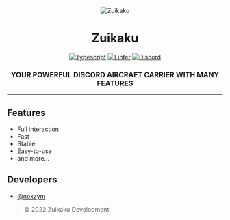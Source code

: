 <div align="center">

![Zuikaku](https://images.discordapp.net/avatars/791271223077109820/64f703fa4748b0f2db138711d3c513ad.png?size=300)

# Zuikaku

[![Typescript](https://badgen.net/badge/icon/typescript?icon=typescript&label)](https://www.typescriptlang.org/)
[![Linter](https://github.com/zuikaku-project/Zuikaku/workflows/Lint%20&%20Compile%20Test/badge.svg)](https://github.com/zuikaku-project/zuikaku)
[![Discord](https://discordapp.com/api/guilds/770540956163899423/embed.png)](https://zui.my.id/discord)

### YOUR POWERFUL DISCORD AIRCRAFT CARRIER WITH MANY FEATURES

</div>

---

## Features
* Full interaction
* Fast
* Stable
* Easy-to-use
* and more...

## Developers
* [@noxzym](https://github.com/noxzym)

> © 2022 Zuikaku Development
